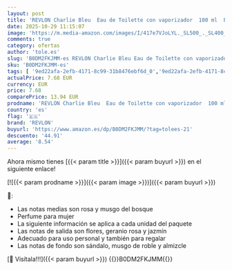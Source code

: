 ```yaml
---
layout: post
title: 'REVLON Charlie Bleu  Eau de Toilette con vaporizador  100 ml  Paquete de 2 '
date: 2025-10-29 11:15:07
image: 'https://m.media-amazon.com/images/I/417e7VJoLYL._SL500_._SL400_.jpg'
comments: true
category: ofertas
author: 'tole.es'
slug: 'B0DM2FKJMM-es REVLON Charlie Bleu Eau de Toilette con vaporizador 100 ml...'
sku: 'B0DM2FKJMM-es'
tags: [ '9ed22afa-2efb-4171-8c99-31b8476ebf6d_0','9ed22afa-2efb-4171-8c99-31b8476ebf6d_5601','Agua de tocador para mujeres','Arborist Merchandising Root','Belleza','Fragancias para mujeres','Perfumes y fragancias','Productos de coloración y estilo del cabello','Self Service','Special Features Stores','de','eau','revlon','toilette','🇪🇸', ]
actualPrice: 7.68 EUR
currency: EUR
price: 7.68
comparePrice: 13.94 EUR
prodname: 'REVLON Charlie Bleu  Eau de Toilette con vaporizador  100 ml  Paquete de 2 '
country: 'es'
flag: '🇪🇸'
brand: 'REVLON'
buyurl: 'https://www.amazon.es/dp/B0DM2FKJMM/?tag=tolees-21'
descuento: '44.91'
average: '8.54'
---
```


Ahora mismo tienes [{{< param title >}}]({{< param buyurl >}}) en el siguiente enlace!

[![{{< param prodname >}}]({{< param image >}})]({{< param buyurl >}})

🔎:

- Las notas medias son rosa y musgo del bosque
- Perfume para mujer
- La siguiente información se aplica a cada unidad del paquete
- Las notas de salida son flores, geranio rosa y jazmín
- Adecuado para uso personal y también para regalar
- Las notas de fondo son sándalo, musgo de roble y almizcle

[🛒 Visítala!!!]({{< param buyurl >}})
{{<world>}}B0DM2FKJMM{{</world>}}
